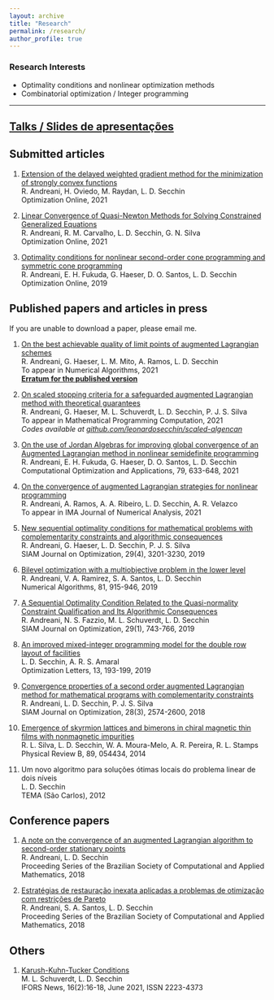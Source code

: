 ```yaml
---
layout: archive
title: "Research"
permalink: /research/
author_profile: true
---
```


### Research Interests

- Optimality conditions and nonlinear optimization methods
- Combinatorial optimization / Integer programming

------

## [Talks / Slides de apresentações](/talks/)


## Submitted articles

1. [Extension of the delayed weighted gradient method for the minimization of strongly convex functions](http://www.optimization-online.org/DB_HTML/2021/09/8591.html)  
   R. Andreani, H. Oviedo, M. Raydan, L. D. Secchin  
   Optimization Online, 2021

1. [Linear Convergence of Quasi-Newton Methods for Solving Constrained Generalized Equations](http://www.optimization-online.org/DB_HTML/2021/05/8400.html)  
   R. Andreani, R. M. Carvalho, L. D. Secchin, G. N. Silva  
   Optimization Online, 2021

1. [Optimality conditions for nonlinear second-order cone programming and symmetric cone programming](http://www.optimization-online.org/DB_HTML/2019/10/7436.html)  
   R. Andreani, E. H. Fukuda, G. Haeser, D. O. Santos, L. D. Secchin  
   Optimization Online, 2019


## Published papers and articles in press

If you are unable to download a paper, please email me.

1. [On the best achievable quality of limit points of augmented Lagrangian schemes](https://doi.org/10.1007/s11075-021-01212-8)  
   R. Andreani, G. Haeser, L. M. Mito, A. Ramos, L. D. Secchin  
   To appear in Numerical Algorithms, 2021  
   [**Erratum for the published version**](https://doi.org10.1007/s11075-021-01241-3)

1. [On scaled stopping criteria for a safeguarded augmented Lagrangian method with theoretical guarantees](https://doi.org/10.1007/s12532-021-00207-9)  
   R. Andreani, G. Haeser, M. L. Schuverdt, L. D. Secchin, P. J. S. Silva  
   To appear in Mathematical Programming Computation, 2021  
   *Codes available at [github.com/leonardosecchin/scaled-algencan](https://github.com/leonardosecchin/scaled-algencan)*

1. [On the use of Jordan Algebras for improving global convergence of an Augmented Lagrangian method in nonlinear semidefinite programming](https://doi.org/10.1007/s10589-021-00281-8)  
   R. Andreani, E. H. Fukuda, G. Haeser, D. O. Santos, L. D. Secchin  
   Computational Optimization and Applications, 79, 633-648, 2021

1. [On the convergence of augmented Lagrangian strategies for nonlinear programming](https://doi.org/10.1093/imanum/drab021)  
   R. Andreani, A. Ramos, A. A. Ribeiro, L. D. Secchin, A. R. Velazco  
   To appear in IMA Journal of Numerical Analysis, 2021

1. [New sequential optimality conditions for mathematical problems with complementarity constraints and algorithmic consequences](https://doi.org/10.1137/18M121040X)  
   R. Andreani, G. Haeser, L. D. Secchin, P. J. S. Silva  
   SIAM Journal on Optimization, 29(4), 3201-3230, 2019

1. [Bilevel optimization with a multiobjective problem in the lower level](https://doi.org/10.1007/s11075-018-0576-1)  
   R. Andreani, V. A. Ramirez, S. A. Santos, L. D. Secchin  
   Numerical Algorithms, 81, 915-946, 2019

1. [A Sequential Optimality Condition Related to the Quasi-normality Constraint Qualification and Its Algorithmic Consequences](https://doi.org/10.1137/17M1147330)  
   R. Andreani, N. S. Fazzio, M. L. Schuverdt, L. D. Secchin  
   SIAM Journal on Optimization, 29(1), 743-766, 2019

1. [An improved mixed-integer programming model for the double row layout of facilities](https://doi.org/10.1007/s11590-018-1263-9)  
   L. D. Secchin, A. R. S. Amaral  
   Optimization Letters, 13, 193-199, 2019

1. [Convergence properties of a second order augmented Lagrangian method for mathematical programs with complementarity constraints](https://doi.org/10.1137/17M1125698)  
   R. Andreani, L. D. Secchin, P. J. S. Silva  
   SIAM Journal on Optimization, 28(3), 2574-2600, 2018

1. [Emergence of skyrmion lattices and bimerons in chiral magnetic thin films with nonmagnetic impurities](https://journals.aps.org/prb/abstract/10.1103/PhysRevB.89.054434)  
   R. L. Silva, L. D. Secchin, W. A. Moura-Melo, A. R. Pereira, R. L. Stamps  
   Physical Review B, 89, 054434, 2014

1. Um novo algoritmo para soluções ótimas locais do problema linear de dois níveis  
   L. D. Secchin  
   TEMA (São Carlos), 2012


## Conference papers

1. [A note on the convergence of an augmented Lagrangian algorithm to second-order stationary points](https://www.researchgate.net/profile/Leonardo_Secchin/publication/323178751_A_note_on_the_convergence_of_an_augmented_Lagrangian_algorithm_to_second-order_stationary_points/links/5a84c0b6aca272c99ac388d8/A-note-on-the-convergence-of-an-augmented-Lagrangian-algorithm-to-second-order-stationary-points.pdf)  
   R. Andreani, L. D. Secchin  
   Proceeding Series of the Brazilian Society of Computational and Applied Mathematics, 2018

1. [Estratégias de restauração inexata aplicadas a problemas de otimização com restrições de Pareto](https://doi.org/10.5540/03.2018.006.01.0359)  
   R. Andreani, S. A. Santos, L. D. Secchin  
   Proceeding Series of the Brazilian Society of Computational and Applied Mathematics, 2018


## Others

1. [Karush-Kuhn-Tucker Conditions](/files/kkt_ifors.pdf)  
   M. L. Schuverdt, L. D. Secchin  
   IFORS News, 16(2):16-18, June 2021, ISSN 2223-4373
